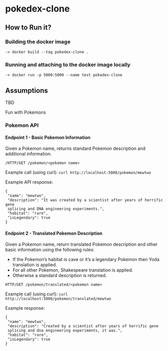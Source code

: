 # pokedex-clone

## How to Run it?

### Building the docker image

`-> docker build --tag pokedex-clone .`

### Running and attaching to the docker image locally

`-> docker run -p 5000:5000 --name test pokedex-clone`

## Assumptions

TBD

Fun with Pokemons

### Pokemon API

#### Endpoint 1 - Basic Pokemon Information

Given a Pokemon name, returns standard Pokemon description and additional information.

`/HTTP/GET /pokemon/<pokemon name>`

Example call (using curl):
`curl http://localhost:5000/pokemon/mewtwo`

Example API response:

```
{
 "name": "mewtwo",
 "description": "It was created by a scientist after years of horrific gene
 splicing and DNA engineering experiments.",
 "habitat": "rare",
 "isLegendary": true
}
```

#### Endpoint 2 - Translated Pokemon Description

Given a Pokemon name, return translated Pokemon description and other basic information using the following rules:

- If the Pokemon’s habitat is cave or it’s a legendary Pokemon then Yoda translation is applied.
- For all other Pokemon, Shakespeare translation is applied.
- Otherwise a standard description is returned.

`HTTP/GET /pokemon/translated/<pokemon name>`

Example call (using curl):
`curl http://localhost:5000/pokemon/translated/mewtwo`

Example response:

```
{
 "name": "mewtwo",
 "description": "Created by a scientist after years of horrific gene
 splicing and dna engineering experiments, it was.",
 "habitat": "rare",
 "isLegendary": true
}
```
